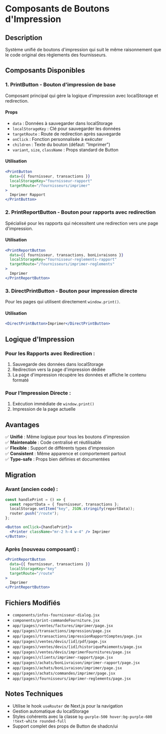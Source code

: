# Composants de Boutons d'Impression

## Description

Système unifié de boutons d'impression qui suit le même raisonnement que le code original des règlements des fournisseurs.

## Composants Disponibles

### 1. **PrintButton** - Bouton d'impression de base

Composant principal qui gère la logique d'impression avec localStorage et redirection.

#### Props

- `data` : Données à sauvegarder dans localStorage
- `localStorageKey` : Clé pour sauvegarder les données
- `targetRoute` : Route de redirection après sauvegarde
- `onClick` : Fonction personnalisée à exécuter
- `children` : Texte du bouton (défaut: "Imprimer")
- `variant`, `size`, `className` : Props standard de Button

#### Utilisation

```jsx
<PrintButton
  data={{ fournisseur, transactions }}
  localStorageKey="fournisseur-rapport"
  targetRoute="/fournisseurs/imprimer"
>
  Imprimer Rapport
</PrintButton>
```

### 2. **PrintReportButton** - Bouton pour rapports avec redirection

Spécialisé pour les rapports qui nécessitent une redirection vers une page d'impression.

#### Utilisation

```jsx
<PrintReportButton
  data={{ fournisseur, transactions, bonLivraisons }}
  localStorageKey="fournisseur-reglements-rapport"
  targetRoute="/fournisseurs/imprimer-reglements"
>
  Imprimer
</PrintReportButton>
```

### 3. **DirectPrintButton** - Bouton pour impression directe

Pour les pages qui utilisent directement `window.print()`.

#### Utilisation

```jsx
<DirectPrintButton>Imprimer</DirectPrintButton>
```

## Logique d'Impression

### **Pour les Rapports avec Redirection :**

1. Sauvegarde des données dans localStorage
2. Redirection vers la page d'impression dédiée
3. La page d'impression récupère les données et affiche le contenu formaté

### **Pour l'Impression Directe :**

1. Exécution immédiate de `window.print()`
2. Impression de la page actuelle

## Avantages

✅ **Unifié** : Même logique pour tous les boutons d'impression  
✅ **Maintenable** : Code centralisé et réutilisable  
✅ **Flexible** : Support de différents types d'impression  
✅ **Consistent** : Même apparence et comportement partout  
✅ **Type-safe** : Props bien définies et documentées

## Migration

### **Avant (ancien code) :**

```jsx
const handlePrint = () => {
  const reportData = { fournisseur, transactions };
  localStorage.setItem("key", JSON.stringify(reportData));
  router.push("/route");
};

<Button onClick={handlePrint}>
  <Printer className="mr-2 h-4 w-4" /> Imprimer
</Button>;
```

### **Après (nouveau composant) :**

```jsx
<PrintReportButton
  data={{ fournisseur, transactions }}
  localStorageKey="key"
  targetRoute="/route"
>
  Imprimer
</PrintReportButton>
```

## Fichiers Modifiés

- `components/infos-fournisseur-dialog.jsx`
- `components/print-commandeFourniture.jsx`
- `app/(pages)/ventes/factures/imprimer/page.jsx`
- `app/(pages)/transactions/impression/page.jsx`
- `app/(pages)/transactions/impressionRapportComptes/page.jsx`
- `app/(pages)/ventes/devis/[id]/pdf/page.jsx`
- `app/(pages)/ventes/devis/[id]/historiquePaiements/page.jsx`
- `app/(pages)/ventes/devis/imprimerFournitures/page.jsx`
- `app/(pages)/clients/imprimer-rapport/page.jsx`
- `app/(pages)/achats/bonLivraison/imprimer-rapport/page.jsx`
- `app/(pages)/achats/bonLivraison/imprimer/page.jsx`
- `app/(pages)/achats/commandes/imprimer/page.jsx`
- `app/(pages)/fournisseurs/imprimer-reglements/page.jsx`

## Notes Techniques

- Utilise le hook `useRouter` de Next.js pour la navigation
- Gestion automatique du localStorage
- Styles cohérents avec la classe `bg-purple-500 hover:bg-purple-600 !text-white rounded-full`
- Support complet des props de Button de shadcn/ui
